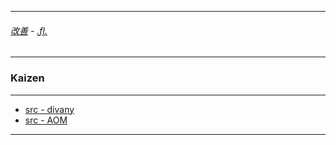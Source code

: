 

---

###### [改善](https://github.com/ttltrk/0C/blob/master/README.MD) - [.fl.]()

---

### Kaizen

---

* [src - divany](https://divany.hu/eletem/2016/11/04/a_tul_nagy_celok_miatt_adjuk_fel_olyan_hamar_pedig_a_sikerhez_eleg_napi_egy_szazaleknyi_fejlodes/)
* [src - AOM](https://www.artofmanliness.com/2015/08/10/get-1-better-every-day-the-kaizen-way-to-self-improvement/)

---

